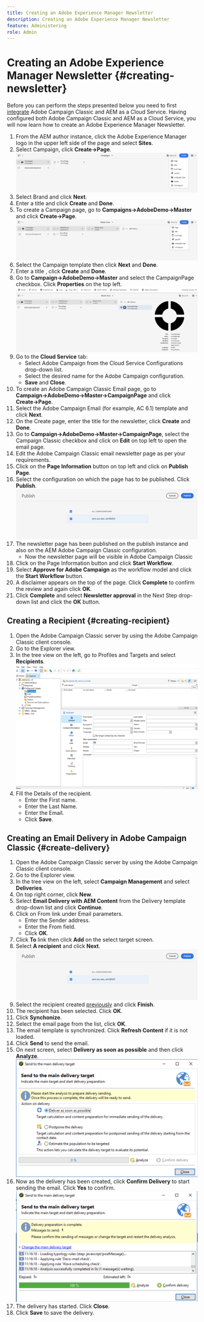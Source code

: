```yaml
---
title: Creating an Adobe Experience Manager Newsletter
description: Creating an Adobe Experience Manager Newsletter 
feature: Administering
role: Admin
---
```


# Creating an Adobe Experience Manager Newsletter {#creating-newsletter}

Before you can perform the steps presented below you need to first [integrate](/help/sites-cloud/integrating/integrating-campaign-classic.md) Adobe Campaign Classic and AEM as a Cloud Service. Having configured both Adobe Campaign Classic and AEM as a Cloud Service, you will now learn how to create an Adobe Experience Manager Newsletter.

1. From the AEM author instance, click the Adobe Experience Manager logo in the upper left side of the page and select **Sites**.
1. Select Campaign, click **Create→Page**.
![brand create](assets/create.png)
1. Select Brand and click **Next**.
1. Enter a title and click **Create** and **Done**.
1. To create a Campaign page, go to **Campaigns→AdobeDemo→Master** and click **Create→Page**.
![campaign page](assets/campaignpage.png)
1. Select the Campaign template then click **Next** and **Done**.
1. Enter a title , click **Create** and **Done**.
1. Go to **Campaign→AdobeDemo→Master** and select the CampaignPage checkbox. Click **Properties** on the top left.
![campaign properties](assets/propertiesedit.png)
1. Go to the **Cloud Service** tab:
    * Select Adobe Campaign from the Cloud Service Configurations drop-down list.
    * Select the desired name for the Adobe Campaign configuration.
    * **Save** and **Close**.
1. To create an Adobe Campaign Classic Email page, go to **Campaign→AdobeDemo→Master→CampaignPage** and click **Create→Page**.
1. Select the Adobe Campaign Email (for example, AC 6.1) template and click **Next**.
1. On the Create page, enter the title for the newsletter, click **Create** and **Done**.
1. Go to **Campaign→AdobeDemo→Master→CampaignPage**, select the Campaign Classic checkbox and click on **Edit** on top left to open the email page.
1. Edit the Adobe Campaign Classic email newsletter page as per your requirements.
1. Click on the **Page Information** button on top left and click on **Publish Page**.
1. Select the configuration on which the page has to be published. Click **Publish**.
![publish page](assets/publish.png)
1. The newsletter page has been published on the publish instance and also on the AEM Adobe Campaign Classic configuration.
    * Now the newsletter page will be visible in Adobe Campaign Classic
1. Click on the Page Information button and click **Start Workflow**.
1. Select **Approve for Adobe Campaign** as the workflow model and click the **Start Workflow** button.
1. A disclaimer appears on the top of the page. Click **Complete** to confirm the review and again click **OK**.
1. Click **Complete** and select **Newsletter approval** in the Next Step drop-down list and click the **OK** button.

## Creating a Recipient {#creating-recipient}

1. Open the Adobe Campaign Classic server by using the Adobe Campaign Classic client console.
1. Go to the Explorer view.
1. In the tree view on the left, go to Profiles and Targets and select **Recipients**.
![recipients](assets/recipients.png)
1. Fill the Details of the recipient.
   * Enter the First name.
   * Enter the Last Name.
   * Enter the Email.
   * Click **Save**.

## Creating an Email Delivery in Adobe Campaign Classic {#create-delivery}

1. Open the Adobe Campaign Classic server by using the Adobe Campaign Classic client console.
1. Go to the Explorer view.
1. In the tree view on the left, select **Campaign Management** and select **Deliveries**.
1. On top right corner, click **New**.
1. Select **Email Delivery with AEM Content** from the Delivery template drop-down list and click **Continue**.
1. Click on From link under Email parameters.
    * Enter the Sender address.
    * Enter the From field.
    * Click **OK**.
1. Click **To** link then click **Add** on the select target screen.
1. Select **A recipient** and click **Next**.
![target type](assets/publish.png)
1. Select the recipient created [previously](#creating-recipient) and click **Finish**.
1. The recipient has been selected. Click **OK**.
1. Click **Synchonize**.
1. Select the email page from the list, click **OK**.
1. The email template is synchronized. Click **Refresh Content** if it is not loaded.
1. Click **Send** to send the email.
1. On next screen, select **Delivery as soon as possible** and then click **Analyze**.
![delivery target](assets/deliverytarget.png)
1. Now as the delivery has been created, click **Confirm Delivery** to start sending the email. Click **Yes** to confirm.
![confirm delivery](assets/confirmdelivery.png)
1. The delivery has started. Click **Close**.
1. Click **Save** to save the delivery.

